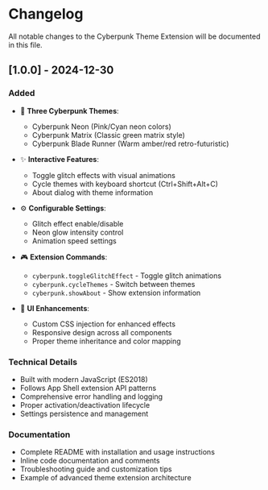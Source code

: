# Changelog

All notable changes to the Cyberpunk Theme Extension will be documented in this file.

## [1.0.0] - 2024-12-30

### Added

- 🎨 **Three Cyberpunk Themes**:
  - Cyberpunk Neon (Pink/Cyan neon colors)
  - Cyberpunk Matrix (Classic green matrix style)
  - Cyberpunk Blade Runner (Warm amber/red retro-futuristic)

- ✨ **Interactive Features**:
  - Toggle glitch effects with visual animations
  - Cycle themes with keyboard shortcut (Ctrl+Shift+Alt+C)
  - About dialog with theme information

- ⚙️ **Configurable Settings**:
  - Glitch effect enable/disable
  - Neon glow intensity control
  - Animation speed settings

- 🎮 **Extension Commands**:
  - `cyberpunk.toggleGlitchEffect` - Toggle glitch animations
  - `cyberpunk.cycleThemes` - Switch between themes
  - `cyberpunk.showAbout` - Show extension information

- 📱 **UI Enhancements**:
  - Custom CSS injection for enhanced effects
  - Responsive design across all components
  - Proper theme inheritance and color mapping

### Technical Details

- Built with modern JavaScript (ES2018)
- Follows App Shell extension API patterns
- Comprehensive error handling and logging
- Proper activation/deactivation lifecycle
- Settings persistence and management

### Documentation

- Complete README with installation and usage instructions
- Inline code documentation and comments
- Troubleshooting guide and customization tips
- Example of advanced theme extension architecture
